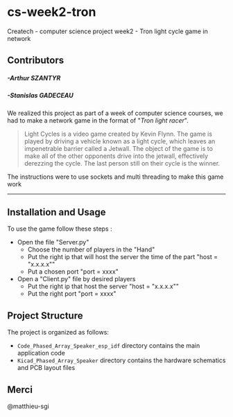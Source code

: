 # cs-week2-tron
Createch - computer science project week2 - Tron light cycle game in network
## Contributors
##### -Arthur SZANTYR
##### -Stanislas GADECEAU
We realized this project as part of a week of computer science courses, we had to make a network game in the format of "*Tron light racer*".

> Light Cycles is a video game created by Kevin Flynn. The game is played by driving a vehicle known as a light cycle, which leaves an impenetrable barrier called a Jetwall. The object of the game is to make all of the other opponents drive into the jetwall, effectively derezzing the cycle. The last person still on their cycle is the winner.

The instructions were to use sockets and multi threading to make this game work

--------

## Installation and Usage
To use the game follow these steps :
* Open the file "Server.py" 
  * Choose the number of players in the "Hand"
  * Put the right ip that will host the server the time of the part "host = "x.x.x.x""
  * Put a chosen port "port = xxxx"
* Open a "Client.py" file by desired players
  * Put the right ip that host the server "host = "x.x.x.x""
  * Put the right port "port = xxxx"

## Project Structure

The project is organized as follows:

- `Code_Phased_Array_Speaker_esp_idf` directory contains the main application code
- `Kicad_Phased_Array_Speaker` directory contains the hardware schematics and PCB layout files

## Merci 
@matthieu-sgi
